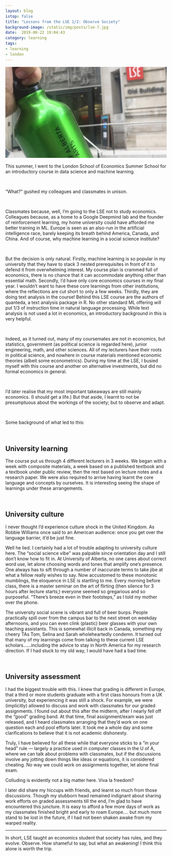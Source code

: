 ```yaml
---
layout: blog
istop: false
title: "Lessons from the LSE 1/2: Observe Society"
background-image: /static/img/posts/lse-7.jpg
date:  2019-08-22 19:04:43
category: learning
tags:
- learning
- london
---
```


![](/static/img/posts/lse-7.jpg)

This summer, I went to the London School of Economics Summer School for an introductory course in data science and machine 
learning.

<br>

“What?” gushed my colleagues and classmates in unison.

<br>

Classmates because, well, I’m going to the LSE not to study economics. Colleagues because, as a home to a Google Deepmind 
lab and the founder of reinforcement learning, my home university could have afforded me better training in ML. Europe is 
seen as an also-run in the artificial intelligence race, barely keeping its breath behind America, Canada, and China. 
And of course, why machine learning in a social science institute?

<br>

But the decision is only natural. Firstly, machine learning is so popular in my university that they have to stack 3 
nested prerequisites in front of it to defend it from overwhelming interest. My course plan is crammed full of economics, 
there is no chance that it can accommodate anything other than essential math. Secondly, I’d have only core economics 
courses in my final year. I wouldn’t want to have these core learnings from other institutions, where the reflections are 
cut short to only a few weeks. Thirdly, they are doing text analysis in the course! Behind this LSE course are the authors 
of quanteda, a text analysis package in R. No other standard ML offering will put 1/3 of instruction time in natural 
language processing. While text analysis is not used a lot in economics, an introductory background in this is very helpful.

<br> 

Indeed, as it turned out, many of my coursemates are not in economics, but statistics, government (as political science 
is regarded here), junior engineering, math, and other sciences. All of my lecturers have their roots in political science, 
and nowhere in course materials mentioned economic theories (albeit some econometrics). During my time at the LSE, I busied 
myself with this course and another on alternative investments, but did no formal economics in general.

<br> 

I’d later realise that my most important takeaways are still mainly economics. (I should get a life.) But that aside, I 
learnt to not be presumptuous about the workings of the society; but to observe and adapt.

<br>

Some background of what led to this:

<br>

## University learning
The course put us through 4 different lecturers in 3 weeks. We began with a week with composite materials, a week based 
on a published textbook and a textbook under public review, then the rest based on lecture notes and a research paper. 
We were also required to arrive having learnt the core language and concepts by ourselves. It is interesting seeing the 
shape of learnings under these arrangements.

<br>

## University culture 

I never thought I’d experience culture shock in the United Kingdom. As Robbie Williams once said to an American audience: 
once you get over the language barrier, it’d be just fine.

Well he lied. I certainly had a lot of trouble adapting to university culture here. The “social science vibe” was palpable 
since orientation day and I still don’t know how to fit in. At University of Alberta, no one cares about correct word use, 
let alone choosing words and tones that amplify one’s presence. One always has to sift through a number of inaccurate terms 
to take jibe at what a fellow really wishes to say. Now accustomed to these monotonic mumblings, the eloquence in LSE is 
startling to me. Every morning before class, there is a master seminar on the art of flirting (then silence for 3 hours 
after lecture starts;) everyone seemed so gregarious and so purposeful. “There’s breeze even in their footsteps,” as I 
told my mother over the phone.

The university social scene is vibrant and full of beer burps. People practically spill over from the campus bar to the 
next street on weekday afternoons, and you can even clink (plastic) beer glasses with your own teaching assistants. This 
is somewhat illicit back in Canada, something my cheery TAs Tom, Selina and Sarah wholeheartedly condemn. It turned out 
that many of my learnings come from talking to these current LSE scholars……including the advice to stay in North America 
for my research direction. If I had stuck to my old way, I would have had a bad time.

<br>

## University assessment

I had the biggest trouble with this. I knew that grading is different in Europe, that a third or more students graduate 
with a first class honours from a UK university, but experiencing it was still a shock. For example, we were (implicitly)
allowed to discuss and work with classmates for our graded assignments. I found out about this after the midterm, after I 
nearly fell off the “good” grading band. At that time, final assignment/exam was just released, and I heard classmates 
arranging that they’d work on one question each and pool efforts later. It took me a whole day and some clarifications to 
believe that it is not academic dishonesty.

Truly, I have believed for all these while that everyone sticks to a “in your head” rule — largely a practice used in 
computer classes in the U of A, where we can talk about problems with classmates, but if the discussions involve any 
jotting down things like ideas or equations, it is considered cheating. No way we could work on assignments together, 
let alone final exam.

 
Colluding is evidently not a big matter here. Viva la freedom?


I later did share my hiccups with friends, and learnt so much from those discussions. Though my stubborn head remained 
indignant about sharing work efforts on graded assessments till the end, I’m glad to have encountered this juncture. It 
is easy to afford a few more days of work as my classmates finished bright and early to roam Europe…. but much more stand 
to be lost in the future, if I had not been shaken awake from my warped reality.

<hr style="dotted"> 

In short, LSE taught an economics student that society has rules, and they evolve. Observe. How shameful to say, but 
what an awakening! I think this alone is worth the trip.

